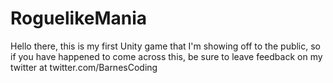 # RoguelikeMania
Hello there, this is my first Unity game that I'm showing off to the public, so if you have happened to come across this, be sure to leave feedback on my twitter at twitter.com/BarnesCoding 
